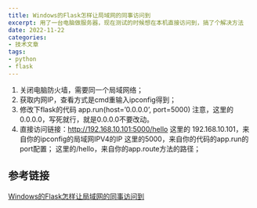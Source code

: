 ```yaml
---
title: Windows的Flask怎样让局域网的同事访问到
excerpt: 用了一台电脑做服务器，现在测试的时候想在本机直接访问到，搞了个解决方法
date: 2022-11-22
categories:
- 技术文章
tags:
- python
- flask
---
```


1. 关闭电脑防火墙，需要同一个局域网络；
2. 获取内网IP，查看方式是cmd重输入ipconfig得到；
3. 修改下flask的代码
  app.run(host=’0.0.0.0’, port=5000)
  注意，这里的0.0.0.0，写死就行，就是0.0.0.0不要改动。
4. 直接访问链接：http://192.168.10.101:5000/hello
  这里的 192.168.10.101，来自你的ipconfig的局域网IPV4的IP
  这里的5000，来自你的代码的app.run的port配置；
  这里的/hello，来自你的app.route方法的路径；
  
  
## 参考链接
[Windows的Flask怎样让局域网的同事访问到](https://blog.csdn.net/peishuai1987/article/details/121907720)
